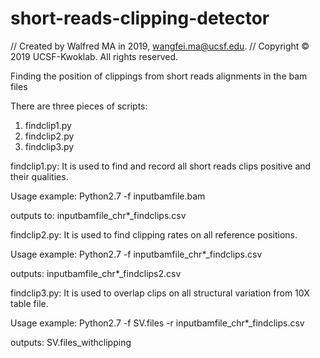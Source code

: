 # short-reads-clipping-detector

//  Created by Walfred MA in 2019, wangfei.ma@ucsf.edu.
//  Copyright © 2019 UCSF-Kwoklab. All rights reserved.

Finding the position of clippings from short reads alignments in the bam files

There are three pieces of scripts:

1. findclip1.py
2. findclip2.py
3. findclip3.py

findclip1.py:
It is used to find and record all short reads clips positive and their qualities.

Usage example: Python2.7 -f inputbamfile.bam

outputs to: inputbamfile_chr*_findclips.csv


findclip2.py:
It is used to find clipping rates on all reference positions.

Usage example: Python2.7 -f inputbamfile_chr*_findclips.csv

outputs: inputbamfile_chr*_findclips2.csv


findclip3.py:
It is used to overlap clips on all structural variation from 10X table file.

Usage example: Python2.7 -f SV.files -r inputbamfile_chr*_findclips.csv

outputs: SV.files_withclipping
